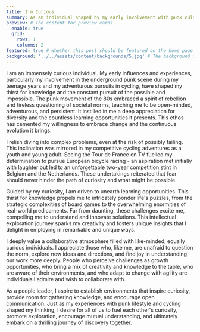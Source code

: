 ```yaml
---
title: I'm Curious
summary: As an individual shaped by my early involvement with punk culture and adventurous pursuits in cycling, I am immensely curious, constantly seeking to understand life's complex puzzles while respecting and appreciating diversity. I value collaboration with like-minded individuals, and as a leader, I strive to foster environments that celebrate curiosity, knowledge, and the thrill of discovery.
preview: # The content for preview cards
  enable: true
  grid:
    rows: 1
    columns: 2
featured: true # Whether this post should be featured on the home page
background: '../../assets/content/backgrounds/5.jpg' # The background image used for preview cards
---
```


I am an immensely curious individual. My early influences and experiences, particularly my involvement in the underground punk scene during my teenage years and my adventurous pursuits in cycling, have shaped my thirst for knowledge and the constant pursuit of the possible and impossible. The punk movement of the 80s embraced a spirit of rebellion and tireless questioning of societal norms, teaching me to be open-minded, adventurous, and persistent. It instilled in me a deep appreciation for diversity and the countless learning opportunities it presents. This ethos has cemented my willingness to embrace change and the continuous evolution it brings.

I relish diving into complex problems, even at the risk of possibly failing. This inclination was mirrored in my competitive cycling adventures as a youth and young adult. Seeing the Tour de France on TV fuelled my determination to pursue European bicycle racing - an aspiration met initially with laughter but led to an unforgettable two-year competition stint in Belgium and the Netherlands. These undertakings reiterated that fear should never hinder the path of curiosity and what might be possible.

Guided by my curiosity, I am driven to unearth learning opportunities. This thirst for knowledge propels me to intricately ponder life's puzzles, from the strategic complexities of board games to the overwhelming enormities of real-world predicaments. Far from daunting, these challenges excite me, compelling me to understand and innovate solutions. This intellectual exploration journey sparks my creativity and fosters unique insights that I delight in employing in remarkable and unique ways.

I deeply value a collaborative atmosphere filled with like-minded, equally curious individuals. I appreciate those who, like me, are unafraid to question the norm, explore new ideas and directions, and find joy in understanding our work more deeply. People who perceive challenges as growth opportunities, who bring a mix of creativity and knowledge to the table, who are aware of their environments, and who adapt to change with agility are individuals I admire and wish to collaborate with.

As a people leader, I aspire to establish environments that inspire curiosity, provide room for gathering knowledge, and encourage open communication. Just as my experiences with punk lifestyle and cycling shaped my thinking, I desire for all of us to fuel each other's curiosity, promote exploration, encourage mutual understanding, and ultimately embark on a thrilling journey of discovery together.
